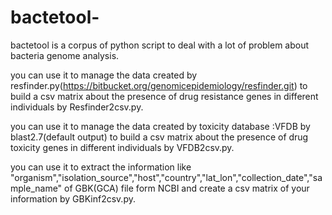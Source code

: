 # bactetool-
bactetool is a corpus of python script to deal with a lot of problem about bacteria genome analysis. 

you can use it to manage the data created by resfinder.py(https://bitbucket.org/genomicepidemiology/resfinder.git) to build a csv matrix about the presence of drug resistance genes in different individuals by Resfinder2csv.py. 

you can use it to manage the data created by toxicity database :VFDB by blast2.7(default output) to build a csv matrix about the presence of drug toxicity genes in different individuals by VFDB2csv.py.

you can use it to extract the information like "organism","isolation_source","host","country","lat_lon","collection_date","sample_name" of GBK(GCA) file form NCBI and create a csv matrix of your information by GBKinf2csv.py. 
